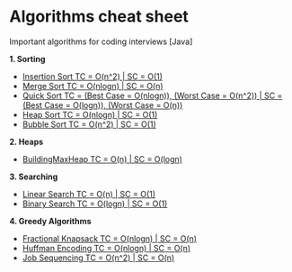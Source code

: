 # Algorithms cheat sheet
Important algorithms for coding interviews [Java]

**1. Sorting**
* <a target="_blank" href="https://gist.github.com/raviranjan3570/8846614513ff40b6e9bbe74b06cfc5c9#file-insertionsort-java">Insertion Sort TC = O(n^2) | SC = O(1)</a>
* <a target="_blank" href="https://gist.github.com/raviranjan3570/8846614513ff40b6e9bbe74b06cfc5c9#file-mergesort-java">Merge Sort TC = O(nlogn) | SC = O(n)</a>
* <a target="_blank" href="https://gist.github.com/raviranjan3570/8846614513ff40b6e9bbe74b06cfc5c9#file-quicksort-java">Quick Sort TC = (Best Case = O(nlogn)), (Worst Case = O(n^2)) | SC = (Best Case = O(logn)), (Worst Case = O(n))</a>
* <a target="_blank" href="https://gist.github.com/raviranjan3570/8846614513ff40b6e9bbe74b06cfc5c9#file-heapsort-java">Heap Sort TC = O(nlogn) | SC = O(1)</a>
* <a target="_blank" href="https://gist.github.com/raviranjan3570/8846614513ff40b6e9bbe74b06cfc5c9#file-bubblesort-java">Bubble Sort TC = O(n^2) | SC = O(1)</a>

**2. Heaps**
* <a target="_blank" href="https://gist.github.com/raviranjan3570/8846614513ff40b6e9bbe74b06cfc5c9#file-buildingmaxheap-java">BuildingMaxHeap TC = O(n) | SC = O(logn)</a>

**3. Searching**
* <a target="_blank" href="https://gist.github.com/raviranjan3570/8846614513ff40b6e9bbe74b06cfc5c9#file-linearsearch-java">Linear Search TC = O(n) | SC = O(1)</a>
* <a target="_blank" href="https://gist.github.com/raviranjan3570/8846614513ff40b6e9bbe74b06cfc5c9#file-binarysearch-java">Binary Search TC = O(logn) | SC = O(1)</a>

**4. Greedy Algorithms**
* <a target="_blank" href="https://gist.github.com/raviranjan3570/8846614513ff40b6e9bbe74b06cfc5c9#file-fractionalknapsack-java">Fractional Knapsack TC = O(nlogn) | SC = O(n)</a>
* <a target="_blank" href="https://gist.github.com/raviranjan3570/8846614513ff40b6e9bbe74b06cfc5c9#file-huffmanencoding-java">Huffman Encoding TC = O(nlogn) | SC = O(n)</a>
* <a target="_blank" href="https://gist.github.com/raviranjan3570/8846614513ff40b6e9bbe74b06cfc5c9#file-jobsequencing-java">Job Sequencing TC = O(n^2) | SC = O(n)</a>
